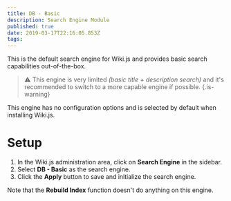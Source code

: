 ```yaml
---
title: DB - Basic
description: Search Engine Module
published: true
date: 2019-03-17T22:16:05.853Z
tags: 
---
```


This is the default search engine for Wiki.js and provides basic search capabilities out-of-the-box.

> :warning: This engine is very limited *(basic title + description search)* and it's recommended to switch to a more capable engine if possible.
{.is-warning}

This engine has no configuration options and is selected by default when installing Wiki.js.

# Setup

1. In the Wiki.js administration area, click on **Search Engine** in the sidebar.
1. Select **DB - Basic** as the search engine.
1. Click the **Apply** button to save and initialize the search engine.

Note that the **Rebuild Index** function doesn't do anything on this engine.
